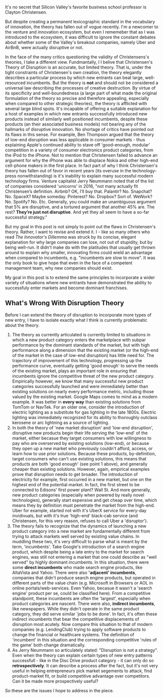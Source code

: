 

It's no secret that Silicon Valley's favorite business school professor is Clayton Christensen. 



But despite creating a permanent lexicographic standard in the vocabulary of innovation, the theory has fallen out of vogue recently. I'm a newcomer to the venture and innovation ecosystem, but even I rememeber that as I was introduced to the ecosystem, it was difficult to ignore the constant debates about whether some of the Valley's breakout companies, namely Uber and AirBnB, were actually disruptive or not.

In the face of the many critics questioning the validity of Christensens's theories, I take a different view. Fundmantally, I I belive that Christensen's Theory of Disruption is an accurate, but limited theory. That is, under the tight constraints of Christensen's own creation, the theory elegantly describes a particular process by which new entrants can beat large, well-resourced incumbents. But the theory is **not** and should not be considered a universal law describing the processes of creative destruction. By virtue of its specificity and well-boundedness (a large part of what made the original formulation of the theory so precise and therefore appealing, especially when compared to other strategic theories), the theory is afflicted with several large blind spots. It's incapable of offering a suitable explanation for a host of examples in which new entrants successfully introduced new products instead of similarly well positioned incumbents, despite these products (an their associated business models) not bearing any of the hallmarks of disruptive innovation. No shortage of critics have pointed out its flaws in this sense. For example, Ben Thompson argued that the theory of low-end disruption was less applicable in consumer markets - thus explaining Apple's continued ability to stave off 'good-enough, modular' competition in a variety of consumer electronics product categories, from the iPod to the iPhone. Not to mention that Christensen failed to advance an argument for why the iPhone was able to displace Nokia and other high-end cell-phone makers in the first place. In fact part of why I think Christensen's theory has fallen out of favor in recent years (its overuse in the technology-press nonwithstanding) is it's inability to explain many successful modern technology firms. Venture capitalist Jerry Neummann  noted that of the list of companies considered 'unicorns' in 2016, "not many actually fit Christensen’s definition. Airbnb? OK, I’ll buy that. Palantir? No. Snapchat? No. SpaceX? Maybe someday. Pinterest? No. Dropbox? Sort of. WeWork? No. Spotify? No. Etc. Generally, you could make an unambiguous argument that 5% are disruptive, and a tortured argument that another 45% are. The rest? **They’re just not disruptive**. And yet they all seem to have a so-far successful strategy." 

But my goal in this post is not simply to point out the flaws in Christensen's theory. Rather, I want to revise and extend it. I - like so many others who read _The Innovator's Dillemma_ was struck by its concise, elegant explanation for why large companies can lose, not out of stupidity, but by being well-run. It didn't make do with the platitudes that usually get thrown around to explain why smaller, innovating firms could wield an advantage when compared to incumbents, e.g. "incumbents are slow to move". It was the only book to give hope that even in the face of a competent management team, why new companies should exist. 

My goal in this post is to extend the same principles to incorporate a wider variety of situations where new entrants have demonstrated the ability to successfuly enter markets and become dominant franchises. 

## What's Wrong With Disruption Theory

Before I can extend the theory of disruption to incorporate more types of new entry, I have to isolate exactly what I think is currently problematic about the theory.

1. The theory as currently articulated is currently limited to situations in which a new product category enters the marketplace with subpar performance by the dominant standards of the market, but with high performance along a dimension that the existing market (or the high-end of the market in the case of low-end disruption) has little need for. The trajectory of improvement of this technology, progressing up the performance curve, eventually getting 'good enough' to serve the needs of the existing market, plays an important role in ensuring that incumbents ignore the competitive threat of the new product category. Empirically however, we know that many successful new product categories successfully launched and were immediately better than existing solutions on nearly every performance metric, including those valued by the existing market. Google Maps comes to mind as a modern example. It was better in **every way** than existing solutions from TomTom or NavTek. For an older one, consider the introduction of electric lighting as a substitute for gas lighting in the late 1800s. Electric lighting was immediately recognized for its ability to thoroughly outclass kerosene or arc lightning as a source of lighting. 
2. In both the theory of 'new market disruption' and 'low-end disruption', disruptive new products begin their life serving the 'low-end' of the market, either becasue they target consumers with low willingness to pay who are overserved by existing solutions (low-end), or because they open up a new market who previously couldn't afford, access, or learn how to use prior solutions. Because these products, by-definition, target consumers who can't use existing solutions, this means that products are both 'good enough' (see point 1 above), and generally cheaper than existing solutions. However, again, empirical examples prove that disruption needs to get broader. The introduction of electricity for example, first occurred in a new market, but one on the highest end of the potential market. In fact, the first street to be connected to Edisons' first power plant? Wall St. And more generally, new product categories (especially when powered by really novel technologies), generally start expensive and get cheap over time, which means they by definition must penetrate the market from the high-end. Uber for example, started not with it's UberX service for every-day invidivuals, but with it's true 'high-end' black-cab service (and Christensen, for this very reason, refuses to call Uber a 'disruptor'). 
3. The theory fails to recognize that the dynamics of launching a new product category into a new market are fundamentally different from trying to attack markets well served by existing value chains. In muddling these two, it's very difficult to parse what is meant by the term, 'incumbents'. Take Google's introduction of a search engine product, which despite being a late entry to the market for search engines, was still not entering a market that one could describe as "well served" by highly dominant incumbents. In this situation, there were some **direct incumbents** who made search engine products, like AltaVista and Yahoo. There were also **'adjacent' incumbents**, companies that didn't produce search engine products, but operated in different parts of the value chain (e.g. Microsoft in Browsers or AOL in online portals/web-services. Even Yahoo, becasue it wasn't a 'search engine' product per se, could be classified here). From a competitive standpoint, these incumbents are often the 'largest', especially when product categories are nascent. There were also, **indirect incumbents**, like newspapers. While they didn't operate in the same product category, they did serve similar 'jobs to be done'. In fact, it's often these indirect incumbents that bear the competitive displacements of disruption most acutely. Now compare this situation to that of modern companies (e.g. LendingClub) trying to apply software products to change the financial or healthcare systems. The definition of 'incumbent' in this situation and the corresponding competitive 'rules of the game' both change dramatically. 
4. As Jerry Neummann so articulately stated: "Disruption is not a strategy". Even when the theory can explain certain types of new entry patterns successfull - like in the Disc Drive product category - it can only do so **retrospectively**. It can describe a process after the fact, but it's not very useful in helping entrepreneurs pick market segements to attack, find product-market fit, or build competitive advantage over competitors. Can it be made more prospectively useful? 

So these are the issues I hope to address in the piece. 





